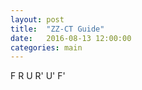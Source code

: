 ```yaml
---
layout: post
title:  "ZZ-CT Guide"
date:   2016-08-13 12:00:00
categories: main
---
```


<section class="algs">
  <div class="alg">
    F R U R' U' F'
  </div>
</section>
